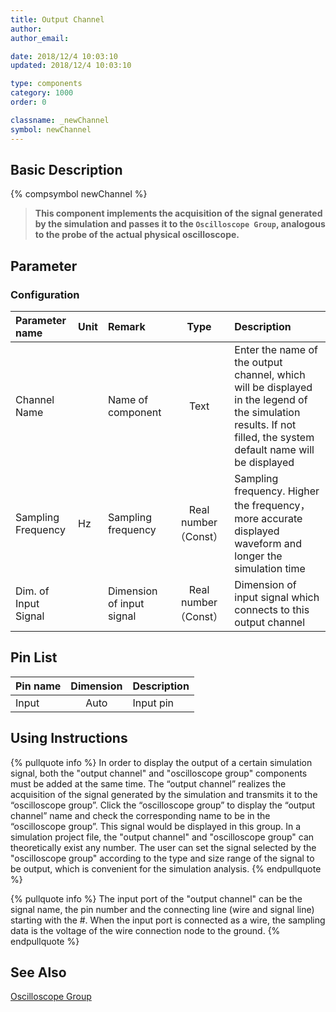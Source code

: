 ```yaml
---
title: Output Channel
author:
author_email:

date: 2018/12/4 10:03:10
updated: 2018/12/4 10:03:10

type: components
category: 1000
order: 0

classname: _newChannel
symbol: newChannel
---
```


## Basic Description

{% compsymbol newChannel %}

> **This component implements the acquisition of the signal generated by the simulation and passes it to the `Oscilloscope Group`, analogous to the probe of the actual physical oscilloscope.**

## Parameter

### Configuration

| Parameter name       | Unit | Remark                    |         Type         | Description                                                                                                                                                     |
| :------------------- | :--- | :------------------------ | :------------------: | :-------------------------------------------------------------------------------------------------------------------------------------------------------------- |
| Channel Name         |      | Name of component         |         Text         | Enter the name of the output channel, which will be displayed in the legend of the simulation results. If not filled, the system default name will be displayed |
| Sampling Frequency   | Hz   | Sampling frequency        | Real number（Const） | Sampling frequency. Higher the frequency，more accurate displayed waveform and longer the simulation time                                                       |
| Dim. of Input Signal |      | Dimension of input signal | Real number（Const） | Dimension of input signal which connects to this output channel                                                                                                 |

## Pin List

| Pin name | Dimension | Description |
| :------- | :-------: | :---------- |
| Input    |   Auto    | Input pin   |

## Using Instructions

{% pullquote info %}
In order to display the output of a certain simulation signal, both the "output channel" and "oscilloscope group" components must be added at the same time. The “output channel” realizes the acquisition of the signal generated by the simulation and transmits it to the “oscilloscope group”. Click the “oscilloscope group” to display the “output channel” name and check the corresponding name to be in the “oscilloscope group”. This signal would be displayed in this group. In a simulation project file, the "output channel" and "oscilloscope group" can theoretically exist any number. The user can set the signal selected by the "oscilloscope group" according to the type and size range of the signal to be output, which is convenient for the simulation analysis.
{% endpullquote %}

{% pullquote info %}
The input port of the "output channel" can be the signal name, the pin number and the connecting line (wire and signal line) starting with the \#. When the input port is connected as a wire, the sampling data is the voltage of the wire connection node to the ground.
{% endpullquote %}

## See Also

[Oscilloscope Group](comp_newOsc.md)

